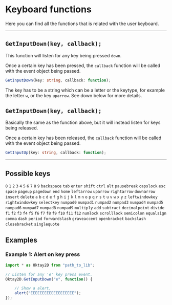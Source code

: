 # Keyboard functions

Here you can find all the functions that is related with
the user keyboard. 

- - -

## ``GetInputDown(key, callback);``

This function will listen for any key being pressed ``down``. 

Once a certain key has been pressed,
the ``callback`` function will be called with the event object being passed.

```ts
GetInputDown(key: string, callback: function);
```

The key has to be a string which can be a letter or the keytype, for example the letter ``w``, or the key ``uparrow``. 
See down below for more details.

## ``GetInputDown(key, callback);``

Basically the same as the function above, but it will instead listen for keys being released.

Once a certain key has been released, the ``callback`` function will be called with the event object being passed.

```ts
GetInputUp(key: string, callback: function);
```

- - -

## Possible keys

``0``
``1``
``2``
``3``
``4``
``5``
``6``
``7``
``8``
``9``
``backspace``
``tab``
``enter``
``shift``
``ctrl``
``alt``
``pausebreak``
``capslock``
``esc``
``space``
``pageup``
``pagedown``
``end``
``home``
``leftarrow``
``uparrow``
``rightarrow``
``downarrow``
``insert``
``delete``
``a``
``b``
``c``
``d``
``e``
``f``
``g``
``h``
``i``
``j``
``k``
``l``
``m``
``n``
``o``
``p``
``q``
``r``
``s``
``t``
``u``
``v``
``w``
``x``
``y``
``z``
``leftwindowkey``
``rightwindowkey``
``selectkey``
``numpad0``
``numpad1``
``numpad2``
``numpad3``
``numpad4``
``numpad5``
``numpad6``
``numpad7``
``numpad8``
``numpad9``
``multiply``
``add``
``subtract``
``decimalpoint``
``divide``
``f1``
``f2``
``f3``
``f4``
``f5``
``f6``
``f7``
``f8``
``f9``
``f10``
``f11``
``f12``
``numlock``
``scrolllock``
``semicolon``
``equalsign``
``comma``
``dash``
``period``
``forwardslash``
``graveaccent``
``openbracket``
``backslash``
``closebracket``
``singlequote``


## Examples

### Example 1: Alert on key press

```js
import * as Oktay2D from "path_to_lib";

// Listen for any 'e' key press event.
Oktay2D.GetInputDown("e", function() {

    // Show a alert,
    alert("EEEEEEEEEEEEEEEEEEE");
});
```